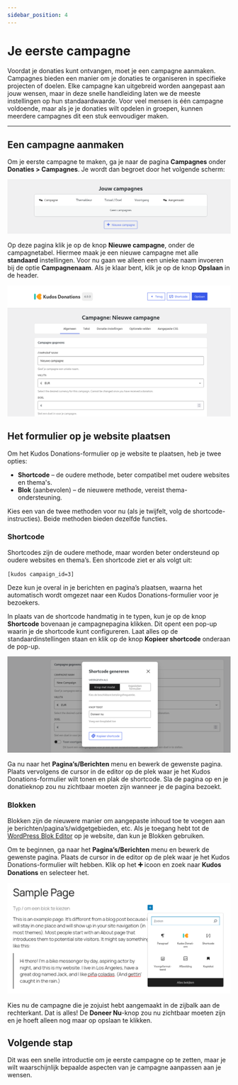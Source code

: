 ```yaml
---
sidebar_position: 4
---
```


# Je eerste campagne

Voordat je donaties kunt ontvangen, moet je een campagne aanmaken. Campagnes bieden een manier om je donaties te organiseren in specifieke projecten of doelen. Elke campagne kan uitgebreid worden aangepast aan jouw wensen, maar in deze snelle handleiding laten we de meeste instellingen op hun standaardwaarde. Voor veel mensen is één campagne voldoende, maar als je je donaties wilt opdelen in groepen, kunnen meerdere campagnes dit een stuk eenvoudiger maken.

---

## Een campagne aanmaken

Om je eerste campagne te maken, ga je naar de pagina **Campagnes** onder **Donaties > Campagnes**. Je wordt dan begroet door het volgende scherm:

![Lege Campagnes Pagina](../../../../../static/img/nl/campaigns-blank.png)

Op deze pagina klik je op de knop **Nieuwe campagne**, onder de campagnetabel. Hiermee maak je een nieuwe campagne met alle **standaard** instellingen. Voor nu gaan we alleen een unieke naam invoeren bij de optie **Campagnenaam**. Als je klaar bent, klik je op de knop **Opslaan** in de header.

![Nieuwe Campagne Pagina](../../../../../static/img/nl/new-campaign.png)

## Het formulier op je website plaatsen

Om het Kudos Donations-formulier op je website te plaatsen, heb je twee opties:

- **Shortcode** – de oudere methode, beter compatibel met oudere websites en thema's.
- **Blok** (aanbevolen) – de nieuwere methode, vereist thema-ondersteuning.

Kies een van de twee methoden voor nu (als je twijfelt, volg de shortcode-instructies). Beide methoden bieden dezelfde functies.

### Shortcode

Shortcodes zijn de oudere methode, maar worden beter ondersteund op oudere websites en thema’s. Een shortcode ziet er als volgt uit:

``[kudos campaign_id=3]``

Deze kun je overal in je berichten en pagina’s plaatsen, waarna het automatisch wordt omgezet naar een Kudos Donations-formulier voor je bezoekers.

In plaats van de shortcode handmatig in te typen, kun je op de knop **Shortcode** bovenaan je campagnepagina klikken. Dit opent een pop-up waarin je de shortcode kunt configureren. Laat alles op de standaardinstellingen staan en klik op de knop **Kopieer shortcode** onderaan de pop-up.

![Shortcode Modaal](../../../../../static/img/nl/copy-shortcode-modal.png)

Ga nu naar het **Pagina’s/Berichten** menu en bewerk de gewenste pagina. Plaats vervolgens de cursor in de editor op de plek waar je het Kudos Donations-formulier wilt tonen en plak de shortcode. Sla de pagina op en je donatieknop zou nu zichtbaar moeten zijn wanneer je de pagina bezoekt.

### Blokken

Blokken zijn de nieuwere manier om aangepaste inhoud toe te voegen aan je berichten/pagina’s/widgetgebieden, etc. Als je toegang hebt tot de [WordPress Blok Editor](https://wordpress.org/documentation/article/wordpress-block-editor/) op je website, dan kun je Blokken gebruiken.

Om te beginnen, ga naar het **Pagina’s/Berichten** menu en bewerk de gewenste pagina. Plaats de cursor in de editor op de plek waar je het Kudos Donations-formulier wilt hebben. Klik op het **➕** icoon en zoek naar **Kudos Donations** en selecteer het.

![Blok Kiezer Dialoog](../../../../../static/img/nl/block-editor-choose-kudos.png)

Kies nu de campagne die je zojuist hebt aangemaakt in de zijbalk aan de rechterkant. Dat is alles! De **Doneer Nu**-knop zou nu zichtbaar moeten zijn en je hoeft alleen nog maar op opslaan te klikken.

## Volgende stap

Dit was een snelle introductie om je eerste campagne op te zetten, maar je wilt waarschijnlijk bepaalde aspecten van je campagne aanpassen aan je wensen.
